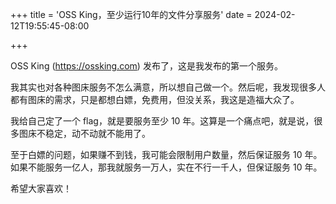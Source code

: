 +++
title = 'OSS King，至少运行10年的文件分享服务'
date = 2024-02-12T19:55:45-08:00

+++

OSS King (https://ossking.com) 发布了，这是我发布的第一个服务。

我其实也对各种图床服务不怎么满意，所以想自己做一个。然后呢，我发现很多人都有图床的需求，只是都想白嫖，免费用，但没关系，我这是造福大众了。

我给自己定了一个 flag，就是要服务至少 10 年。这算是一个痛点吧，就是说，很多图床不稳定，动不动就不能用了。

至于白嫖的问题，如果赚不到钱，我可能会限制用户数量，然后保证服务 10 年。如果不能服务一亿人，那我就服务一万人，实在不行一千人，但保证服务 10 年。

希望大家喜欢！
